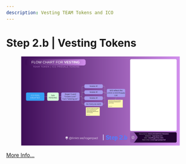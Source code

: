 ```yaml
---
description: Vesting TEAM Tokens and ICO
---
```


# Step 2.b | Vesting Tokens



<figure><img src="../../.gitbook/assets/7.png" alt=""><figcaption></figcaption></figure>

[More Info...](broken-reference)

